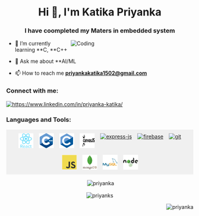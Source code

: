 <h1 align="center">Hi 👋, I'm Katika Priyanka</h1>
<h3 align="center">I have coompleted my Maters in embedded system  </h3>

<img  align="right" alt="Coding" width="330" src="https://cdn.dribbble.com/users/1162077/screenshots/3848914/programmer.gif">



- 🌱 I’m currently learning **C, **C++

- 💬 Ask me about **AI/ML

- 📫 How to reach me **priyankakatika1502@gmail.com**

<h3 align="left">Connect with me:</h3>
<p align="left">
<a href="https://linkedin.com/in/priyanka-katika/" target="blank"><img align="center" src="https://raw.githubusercontent.com/rahuldkjain/github-profile-readme-generator/master/src/images/icons/Social/linked-in-alt.svg" alt="https://www.linkedin.com/in/priyanka-katika/" height="30" width="40" /></a>
</p>

<h3 align="left">Languages and Tools:</h3>

<div align="left" style="display: flex; gap: 15px; flex-wrap: wrap; justify-content: center; padding: 10px; background-color: #f0f0f0;" > <a href="https://reactjs.org/" target="_blank" rel="noreferrer"> <img src="https://raw.githubusercontent.com/devicons/devicon/master/icons/react/react-original-wordmark.svg" alt="react" width="40" height="40"/> </a> <a href="https://www.w3schools.com/cpp/" target="_blank" rel="noreferrer"> <img src="https://raw.githubusercontent.com/devicons/devicon/master/icons/cplusplus/cplusplus-original.svg" alt="cplusplus" width="40" height="40"/> </a> <a href="https://www.cprogramming.com/" target="_blank" rel="noreferrer"> <img src="https://raw.githubusercontent.com/devicons/devicon/master/icons/c/c-original.svg" alt="c" width="40" height="40"/> </a> <a href="https://canvasjs.com" target="_blank" rel="noreferrer"> <img src="https://raw.githubusercontent.com/Hardik0307/Hardik0307/master/assets/canvasjs-charts.svg" alt="canvasjs" width="40" height="40"/> </a> <a href="https://expressjs.com" target="_blank" rel="noreferrer"> <img width="40" height="40" src="https://img.icons8.com/color/48/express-js.png" alt="express-js"/> </a><a href="https://firebase.google.com/" target="_blank" rel="noreferrer"> <img src="https://www.vectorlogo.zone/logos/firebase/firebase-icon.svg" alt="firebase" width="40" height="40"/> </a> <a href="https://git-scm.com/" target="_blank" rel="noreferrer"> <img src="https://www.vectorlogo.zone/logos/git-scm/git-scm-icon.svg" alt="git" width="40" height="40"/> </a> <a href="https://developer.mozilla.org/en-US/docs/Web/JavaScript" target="_blank" rel="noreferrer"> <img src="https://raw.githubusercontent.com/devicons/devicon/master/icons/javascript/javascript-original.svg" alt="javascript" width="40" height="40"/> </a> <a href="https://www.mongodb.com/" target="_blank" rel="noreferrer"> <img src="https://raw.githubusercontent.com/devicons/devicon/master/icons/mongodb/mongodb-original-wordmark.svg" alt="mongodb" width="40" height="40"/> </a> <a href="https://www.mysql.com/" target="_blank" rel="noreferrer"> <img src="https://raw.githubusercontent.com/devicons/devicon/master/icons/mysql/mysql-original-wordmark.svg" alt="mysql" width="40" height="40"/> </a><a href="https://nodejs.org" target="_blank" rel="noreferrer"> <img src="https://raw.githubusercontent.com/devicons/devicon/master/icons/nodejs/nodejs-original-wordmark.svg" alt="nodejs" width="40" height="40"/> </a>
</div>
<p align ="center" >&nbsp;<img align="center" src="https://github-readme-stats.vercel.app/api?username=priyanka02-git&show_icons=true&locale=en" alt="priyanka" /> </p>
<p align="center" > <img align="center" src="https://github-readme-streak-stats.herokuapp.com/?user=priyanks02-git&" alt="priyanks" /></p>


<p align="right"> <img controls autoplay src="https://komarev.com/ghpvc/?username=priyanka02-git&label=Profile%20views&color=0e75b6&style=flat" alt="priyanka" /> </p>
